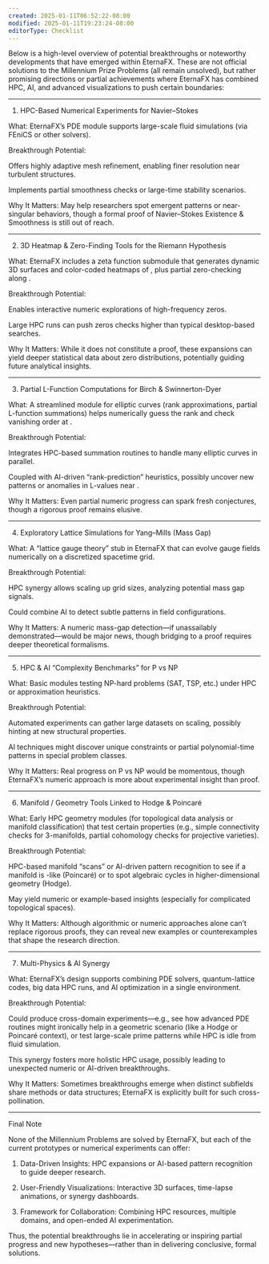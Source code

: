 ```yaml
---
created: 2025-01-11T06:52:22-08:00
modified: 2025-01-11T19:23:24-08:00
editorType: Checklist
---
```


Below is a high-level overview of potential breakthroughs or noteworthy developments that have emerged within EternaFX. These are not official solutions to the Millennium Prize Problems (all remain unsolved), but rather promising directions or partial achievements where EternaFX has combined HPC, AI, and advanced visualizations to push certain boundaries:


---

1. HPC-Based Numerical Experiments for Navier–Stokes

What: EternaFX’s PDE module supports large-scale fluid simulations (via FEniCS or other solvers).

Breakthrough Potential:

Offers highly adaptive mesh refinement, enabling finer resolution near turbulent structures.

Implements partial smoothness checks or large-time stability scenarios.


Why It Matters: May help researchers spot emergent patterns or near-singular behaviors, though a formal proof of Navier–Stokes Existence & Smoothness is still out of reach.



---

2. 3D Heatmap & Zero-Finding Tools for the Riemann Hypothesis

What: EternaFX includes a zeta function submodule that generates dynamic 3D surfaces and color-coded heatmaps of , plus partial zero-checking along .

Breakthrough Potential:

Enables interactive numeric explorations of high-frequency zeros.

Large HPC runs can push zeros checks higher than typical desktop-based searches.


Why It Matters: While it does not constitute a proof, these expansions can yield deeper statistical data about zero distributions, potentially guiding future analytical insights.



---

3. Partial L-Function Computations for Birch & Swinnerton-Dyer

What: A streamlined module for elliptic curves (rank approximations, partial L-function summations) helps numerically guess the rank and check vanishing order at .

Breakthrough Potential:

Integrates HPC-based summation routines to handle many elliptic curves in parallel.

Coupled with AI-driven “rank-prediction” heuristics, possibly uncover new patterns or anomalies in L-values near .


Why It Matters: Even partial numeric progress can spark fresh conjectures, though a rigorous proof remains elusive.



---

4. Exploratory Lattice Simulations for Yang–Mills (Mass Gap)

What: A “lattice gauge theory” stub in EternaFX that can evolve gauge fields numerically on a discretized spacetime grid.

Breakthrough Potential:

HPC synergy allows scaling up grid sizes, analyzing potential mass gap signals.

Could combine AI to detect subtle patterns in field configurations.


Why It Matters: A numeric mass-gap detection—if unassailably demonstrated—would be major news, though bridging to a proof requires deeper theoretical formalisms.



---

5. HPC & AI “Complexity Benchmarks” for P vs NP

What: Basic modules testing NP-hard problems (SAT, TSP, etc.) under HPC or approximation heuristics.

Breakthrough Potential:

Automated experiments can gather large datasets on scaling, possibly hinting at new structural properties.

AI techniques might discover unique constraints or partial polynomial-time patterns in special problem classes.


Why It Matters: Real progress on P vs NP would be momentous, though EternaFX’s numeric approach is more about experimental insight than proof.



---

6. Manifold / Geometry Tools Linked to Hodge & Poincaré

What: Early HPC geometry modules (for topological data analysis or manifold classification) that test certain properties (e.g., simple connectivity checks for 3-manifolds, partial cohomology checks for projective varieties).

Breakthrough Potential:

HPC-based manifold “scans” or AI-driven pattern recognition to see if a manifold is -like (Poincaré) or to spot algebraic cycles in higher-dimensional geometry (Hodge).

May yield numeric or example-based insights (especially for complicated topological spaces).


Why It Matters: Although algorithmic or numeric approaches alone can’t replace rigorous proofs, they can reveal new examples or counterexamples that shape the research direction.



---

7. Multi-Physics & AI Synergy

What: EternaFX’s design supports combining PDE solvers, quantum-lattice codes, big data HPC runs, and AI optimization in a single environment.

Breakthrough Potential:

Could produce cross-domain experiments—e.g., see how advanced PDE routines might ironically help in a geometric scenario (like a Hodge or Poincaré context), or test large-scale prime patterns while HPC is idle from fluid simulation.

This synergy fosters more holistic HPC usage, possibly leading to unexpected numeric or AI-driven breakthroughs.


Why It Matters: Sometimes breakthroughs emerge when distinct subfields share methods or data structures; EternaFX is explicitly built for such cross-pollination.



---

Final Note

None of the Millennium Problems are solved by EternaFX, but each of the current prototypes or numerical experiments can offer:

1. Data-Driven Insights: HPC expansions or AI-based pattern recognition to guide deeper research.


2. User-Friendly Visualizations: Interactive 3D surfaces, time-lapse animations, or synergy dashboards.


3. Framework for Collaboration: Combining HPC resources, multiple domains, and open-ended AI experimentation.



Thus, the potential breakthroughs lie in accelerating or inspiring partial progress and new hypotheses—rather than in delivering conclusive, formal solutions.

